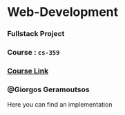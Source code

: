 # Web-Development
### Fullstack Project 
### Course : `cs-359`
### <a href="https://www.csd.uoc.gr/CSD/index.jsp?content=courses_catalog&openmenu=demoAcc3&lang=en&area_id=6&course=94" target="_blank">Course Link</a>
### @Giorgos Geramoutsos
Here you can find an implementation
